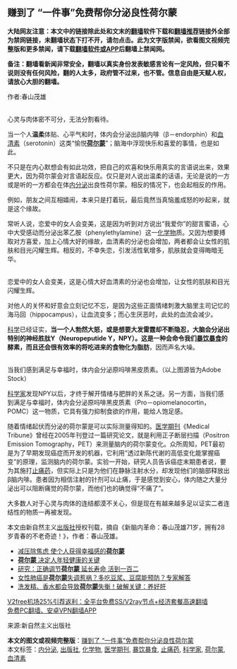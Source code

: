  <h2>赚到了 “一件事”免费帮你分泌良性荷尔蒙</h2> <p class="notice"><b>大陆网友注意：本文中的链接除此处和文末的<a href="https://github.com/bannedbook/fanqiang" >翻墙</a>软件下载和<a href="https://github.com/killgcd/justmysocks/blob/master/README.md">翻墙推荐</a>链接外全部为禁网链接，未翻墙状态下打不开，请勿点击。此为文字版禁闻，欲看图文视频完整版和更多禁闻，请下载<a href="https://github.com/bannedbook/fanqiang">翻墙软件或APP</a>后翻墙上禁闻网。</p><p>备注：翻墙看新闻非常安全，翻墙以真实身份发表敏感言论有一定风险，但只看不说则没有任何风险，翻的人太多，政府管不过来，也不管。信息自由是天赋人权，请放心大胆的翻墙。</b></p>  <div class="entry"> <p>作者:春山茂雄</p> <p><br /> 心灵与肉体密不可分，无法分割看待。 </p> <p>当一个人<strong>温柔</strong>体贴、心平气和时，体内会分泌出&beta;脑内啡（&beta;－endorphin）和<a href="https://www.bannedbook.org/bnews/tag/%E8%A1%80%E6%B8%85%E7%B4%A0/" class="st_tag internal_tag" rel="tag" title="标签 血清素 下的日志">血清素</a>（serotonin）这类“愉悦<strong><a href="https://www.bannedbook.org/bnews/tag/%e8%8d%b7%e5%b0%94%e8%92%99/" class="st_tag internal_tag" rel="tag" title="标签 荷尔蒙 下的日志">荷尔蒙</a></strong>”；脑海中浮现快乐和喜爱的事情，也是如此。 </p>  <p>不只是在内心默想会有如此功效，把自己的欢喜和快乐用真实的言语说出来，效果更大，因为荷尔蒙会对言语起反应。仅只是对人说出温柔的话语，无论是说的一方或是听的一方都会在体<a href="https://www.bannedbook.org/bnews/tag/%E5%86%85%E5%88%86%E6%B3%8C/" class="st_tag internal_tag" rel="tag" title="标签 内分泌 下的日志">内分泌</a>出良性荷尔蒙。相反的情况下，也会起相反的作用。 </p> <p>例如，朋友之间互相嬉闹，本来只是打着玩，最后竟然当真恼羞成怒的吵起来，就是这个缘故。 </p> <p>常听人说，恋爱中的女人会变美，这是因为听到对方说出“我爱你”的甜言蜜语，心中大受感动而分泌出苯乙胺（phenylethylamine）这一<a href="https://www.bannedbook.org/bnews/tag/%E5%8C%96%E5%AD%A6%E7%89%A9/" class="st_tag internal_tag" rel="tag" title="标签 化学物 下的日志">化学物</a>质。又因为想要搏取对方喜爱，加上心情大好的缘故，血清素的分泌也会增加，两者都会让女性的肌肤和目光闪耀生辉。相反的，不幸失恋，引发活性氧增多，肌肤就会变得晦暗无华。 </p>  <p><br /> 恋爱中的女人会变美，这是心情大好血清素的分泌也会增加，让女性的肌肤和目光闪耀生辉。 </p> <p>对他人的关怀和好意会立刻记忆不忘，是因为这些正面情绪刺激大脑里主司记忆的海马回（hippocampus），让血流变多；而心生厌恶时，此处的血流会减少。 </p> <p><span class='wp_keywordlink'><a href="https://www.bannedbook.org/forum11/topic309.html" title="禁片：“科学”的棍子" target="_blank">科学</a></span>已经证实，<strong>当一个人勃然大怒，或是想要大发雷霆却不断隐忍，大脑会分泌出特别的神经胜肽Y（Neuropeputide Y，NPY）。这是一种会命令我们<a href="https://www.bannedbook.org/bnews/tag/%E6%9A%B4%E9%A5%AE%E6%9A%B4%E9%A3%9F/" class="st_tag internal_tag" rel="tag" title="标签 暴饮暴食 下的日志">暴饮暴食</a>的酵素，而且还会很有效率的将吃进来的食物化为脂肪</strong>，因而声名大噪。 </p>  <p><br /> 当我们感到满足与幸福时，体内会分泌原吗啡黑皮质素。（以上图源皆为Adobe Stock） </p> <p><a href="https://www.bannedbook.org/bnews/tag/%e7%a7%91%e5%ad%a6%e5%ae%b6/" class="st_tag internal_tag" rel="tag" title="标签 科学家 下的日志">科学家</a>发现NPY以后，才终于解开情绪与肥胖的关系之谜。另一方面，当我们感到满足与幸福时，体内会分泌原吗啡黑皮质素（Pro－opiomelanocortin，POMC）这一物质，它具有强力抑制食欲的作用，能给人饱足感。 </p> <p>随着情绪起伏而分泌的荷尔蒙是可以实际测量得知的。<a href="https://www.bannedbook.org/bnews/tag/%e5%8c%bb%e5%ad%a6%e6%9c%9f%e5%88%8a/" class="st_tag internal_tag" rel="tag" title="标签 医学期刊 下的日志">医学期刊</a>《Medical Tribune》曾经在2005年刊登过一篇研究论文，就是利用正子断层扫描（Positron Emission Tomography，PET）来测量脑内的荷尔蒙变化。众所周知，PET最初是为了早期发现癌症而开发的机器，它利用“透过新陈代谢的高低变化能掌握癌变”的原理，监测脑内的荷尔蒙。实验一开始，研究人员告诉癌症末期患者说，要为其施打<a href="https://www.bannedbook.org/bnews/tag/%E6%AD%A2%E7%97%9B%E8%8D%AF/" class="st_tag internal_tag" rel="tag" title="标签 止痛药 下的日志">止痛药</a>，但实际上只是为他们在静脉注射水分，却发现他们的脑部释放出&beta;脑内啡。患者因为相信注射的针剂可以止痛，于是感觉到安心，体内随之大量分泌出可以阻断痛觉的荷尔蒙，而他们也的确觉得“不痛了”。 </p>  <p>大多数人对于心灵与肉体的连结都漠不关心，但是现在有越来越多足以证实二者连结性的物质一再被发现。 </p> <p>本文由新自然主义<a href="https://www.bannedbook.org/bnews/tag/%E5%87%BA%E7%89%88%E7%A4%BE/" class="st_tag internal_tag" rel="tag" title="标签 出版社 下的日志">出版社</a>授权刊载，摘自《新脑内革命：春山茂雄71岁，拥有28岁青春的不老奇迹！》，作者：春山茂雄。 </p> <ul class='op-related-articles' title='相关阅读'> <li><a href='https://www.bannedbook.org/bnews/comments/20201121/1434804.html' target='_blank'>减压除焦虑 使个人获得幸福感的<b>荷尔蒙</b></a></li> <li><a href='https://www.bannedbook.org/bnews/comments/20201116/1431972.html' target='_blank'><b>荷尔蒙</b> 决定人年轻健康的关键</a></li> <li><a href='https://www.bannedbook.org/bnews/comments/20201110/1428730.html' target='_blank'>研究：正确调节<b>荷尔蒙</b> 延长寿命 活到一百二</a></li> <li><a href='https://www.bannedbook.org/bnews/health/20201022/1418142.html' target='_blank'>女性肺癌是<b>荷尔蒙</b>失调惹祸？多吃豆浆、豆腐能预防？专家解答</a></li> <li><a href='https://www.bannedbook.org/bnews/comments/20200928/1404510.html' target='_blank'>洗发精、香水都会导致<b>荷尔蒙</b>失衡！破解关键：养好肝</a></li> </ul> <p class="texttj"> <a href="https://github.com/bannedbook/fanqiang/wiki/V2ray%E6%9C%BA%E5%9C%BA" target="_blank">V2free机场25%引荐返利：全平台免费SS/V2ray节点+经济套餐高速翻墙</a><br/> <a href="https://github.com/bannedbook/fanqiang/wiki/%E7%A6%81%E9%97%BB%E7%BD%91%E5%AE%89%E5%8D%93%E7%BF%BB%E5%A2%99%E6%96%B0%E9%97%BBAPP" target="_blank">免费PC翻墙、安卓VPN翻墙APP</a></p><p>来源:新自然主义出版社</p><a name='sharetosocial'></a>       <div><b>本文的图文或视频完整版</b>：<a href='https://www.bannedbook.org/bnews/comments/20201201/1439767.html'>赚到了 “一件事”免费帮你分泌良性荷尔蒙</a></div>  </div><!--END ENTRY--> <div class="postfooter"> <div>本文标签：<a href="https://www.bannedbook.org/bnews/tag/%E5%86%85%E5%88%86%E6%B3%8C/" rel="tag">内分泌</a>, <a href="https://www.bannedbook.org/bnews/tag/%E5%87%BA%E7%89%88%E7%A4%BE/" rel="tag">出版社</a>, <a href="https://www.bannedbook.org/bnews/tag/%E5%8C%96%E5%AD%A6%E7%89%A9/" rel="tag">化学物</a>, <a href="https://www.bannedbook.org/bnews/tag/%e5%8c%bb%e5%ad%a6%e6%9c%9f%e5%88%8a/" rel="tag">医学期刊</a>, <a href="https://www.bannedbook.org/bnews/tag/%E6%9A%B4%E9%A5%AE%E6%9A%B4%E9%A3%9F/" rel="tag">暴饮暴食</a>, <a href="https://www.bannedbook.org/bnews/tag/%E6%AD%A2%E7%97%9B%E8%8D%AF/" rel="tag">止痛药</a>, <a href="https://www.bannedbook.org/bnews/tag/%e7%a7%91%e5%ad%a6%e5%ae%b6/" rel="tag">科学家</a>, <a href="https://www.bannedbook.org/bnews/tag/%e8%8d%b7%e5%b0%94%e8%92%99/" rel="tag">荷尔蒙</a>, <a href="https://www.bannedbook.org/bnews/tag/%E8%A1%80%E6%B8%85%E7%B4%A0/" rel="tag">血清素</a></div>  </div><!--END POSTFOOTER--> 